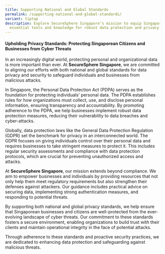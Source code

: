 ```yaml
---
title: Supporting National and Global Standards
permalink: /supporting-national-and-global-standards/
variant: tiptap
description: Explore SecureSphere Singapore’s mission to equip Singaporeans with
  essential tools and knowledge for robust data protection and privacy
---
```

<h4>Upholding Privacy Standards: Protecting Singaporean Citizens and Businesses from Cyber Threats</h4>
<p>In an increasingly digital world, protecting personal and organizational
data is more important than ever. At <strong>SecureSphere Singapore</strong>,
we are committed to aligning our efforts with both national and global
standards for data privacy and security to safeguard individuals and businesses
from malicious attacks.</p>
<p>In Singapore, the Personal Data Protection Act (PDPA) serves as the foundation
for protecting individuals' personal data. The PDPA establishes rules for
how organizations must collect, use, and disclose personal information,
ensuring transparency and accountability. By promoting adherence to the
PDPA, we help businesses implement robust data protection measures, reducing
their vulnerability to data breaches and cyber-attacks.</p>
<p>Globally, data protection laws like the General Data Protection Regulation
(GDPR) set the benchmark for privacy in an interconnected world. The GDPR
focuses on giving individuals control over their personal data and requires
businesses to take stringent measures to protect it. This includes regular
security assessments and compliance with data protection protocols, which
are crucial for preventing unauthorized access and attacks.</p>
<p>At <strong>SecureSphere Singapore</strong>, our mission extends beyond
compliance. We aim to empower businesses and individuals by providing resources
that not only help them meet regulatory requirements but also strengthen
their defenses against attackers. Our guidance includes practical advice
on securing data, implementing strong authentication measures, and responding
to potential threats.</p>
<p>By supporting both national and global privacy standards, we help ensure
that Singaporean businesses and citizens are well-protected from the ever-evolving
landscape of cyber threats. Our commitment to these standards fosters a
secure environment, enabling organizations to build trust with their clients
and maintain operational integrity in the face of potential attacks.</p>
<p>Through adherence to these standards and proactive security practices,
we are dedicated to enhancing data protection and safeguarding against
malicious threats.</p>